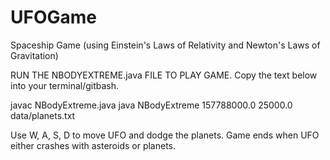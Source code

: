 # UFOGame
Spaceship Game (using Einstein's Laws of Relativity and Newton's Laws of Gravitation)

RUN THE NBODYEXTREME.java FILE TO PLAY GAME. Copy the text below into your terminal/gitbash. 

javac NBodyExtreme.java
java NBodyExtreme 157788000.0 25000.0 data/planets.txt

Use W, A, S, D to move UFO and dodge the planets. Game ends when UFO either crashes with asteroids or planets.
